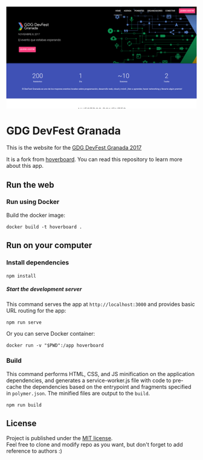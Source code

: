 ![preview-web](images/snap.jpg)

# GDG DevFest Granada

This is the website for the [GDG DevFest Granada 2017](https://devfest.gdggranada.com/)

It is a fork from [hoverboard](https://github.com/gdg-x/hoverboard). You can read this repository to learn more about this app.

## Run the web
### Run using Docker
Build the docker image:

    docker build -t hoverboard .

## Run on your computer
### Install dependencies

    npm install

##### Start the development server

This command serves the app at `http://localhost:3000` and provides basic URL
routing for the app:

    npm run serve
    
Or you can serve Docker container:

    docker run -v "$PWD":/app hoverboard


### Build

This command performs HTML, CSS, and JS minification on the application
dependencies, and generates a service-worker.js file with code to pre-cache the
dependencies based on the entrypoint and fragments specified in `polymer.json`.
The minified files are output to the `build`.

    npm run build


## License

Project is published under the [MIT license](https://github.com/gdg-x/hoverboard/blob/master/LICENSE.md).  
Feel free to clone and modify repo as you want, but don't forget to add reference to authors :)
